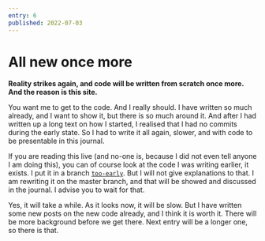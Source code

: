 ```yaml
---
entry: 6
published: 2022-07-03
---
```


# All new once more

__Reality strikes again, and code will be written from scratch once more. And the reason is this site.__

You want me to get to the code. And I really should. I have written so much already, and I want to show it, 
but there is so much around it. And after I had written up a long text on how I started, I realised that I 
had no commits during the early state. So I had to write it all again, slower, and with code to be 
presentable in this journal.

If you are reading this live (and no-one is, because I did not even tell anyone I am doing this), you can 
of course look at the code I was writing earlier, it exists. I put it in a branch [`too-early`][too-early]. 
But I will not give explanations to that. I am rewriting it on the master branch, and that will be showed and 
discussed in the journal. I advise you to wait for that.

Yes, it will take a while. As it looks now, it will be slow. But I have written some new posts on the new 
code already, and I think it is worth it. There will be more background before we get there. Next entry will 
be a longer one, so there is that.

[too-early]: https://github.com/kratenko/lovem/tree/too-early
